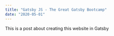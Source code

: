 ```yaml
---
title: "Gatsby JS - The Great Gatsby Bootcamp"
date: "2020-05-01"
---
```


This is a post about creating this website in Gatsby